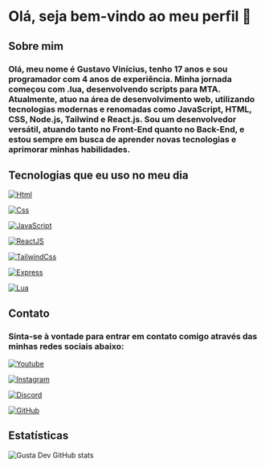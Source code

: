 # Olá, seja bem-vindo ao meu perfil 👋

## Sobre mim

### Olá, meu nome é Gustavo Vinícius, tenho 17 anos e sou programador com 4 anos de experiência. Minha jornada começou com .lua, desenvolvendo scripts para MTA. Atualmente, atuo na área de desenvolvimento web, utilizando tecnologias modernas e renomadas como JavaScript, HTML, CSS, Node.js, Tailwind e React.js. Sou um desenvolvedor versátil, atuando tanto no Front-End quanto no Back-End, e estou sempre em busca de aprender novas tecnologias e aprimorar minhas habilidades.

## Tecnologias que eu uso no meu dia

[![Html](https://img.shields.io/badge/HTML5-E34F26?style=for-the-badge&logo=html5&logoColor=white)]()

[![Css](https://img.shields.io/badge/CSS3-1572B6?style=for-the-badge&logo=css3&logoColor=white)]()

[![JavaScript](https://img.shields.io/badge/JavaScript-F7DF1E?style=for-the-badge&logo=javascript&logoColor=black)]()

[![ReactJS](https://img.shields.io/badge/React-20232A?style=for-the-badge&logo=react&logoColor=61DAFB)]()

[![TailwindCss](https://img.shields.io/badge/Tailwind_CSS-38B2AC?style=for-the-badge&logo=tailwind-css&logoColor=white)]()

[![Express](https://img.shields.io/badge/Express.js-404D59?style=for-the-badge)]()

[![Lua](https://img.shields.io/badge/Lua-2C2D72?style=for-the-badge&logo=lua&logoColor=white)]()

## Contato

### Sinta-se à vontade para entrar em contato comigo através das minhas redes sociais abaixo:

[![Youtube](https://img.shields.io/badge/YouTube-FF0000?style=for-the-badge&logo=youtube&logoColor=white)]([www.youtube.com](https://www.youtube.com/@arenaaovivo25))

[![Instagram](https://img.shields.io/badge/Instagram-E4405F?style=for-the-badge&logo=instagram&logoColor=white)]([https://www.instagram.com/gustavo_vinicius61/)

[![Discord](https://img.shields.io/badge/Discord-7289DA?style=for-the-badge&logo=discord&logoColor=white)]([gustavovinicius25])

[![GitHub](https://img.shields.io/badge/GitHub-100000?style=for-the-badge&logo=github&logoColor=white)](https://github.com/GustaDev12)

## Estatísticas

![Gusta Dev GitHub stats](https://github-readme-stats.vercel.app/api?username=GustaDev12&show_icons=true&theme=dark)
